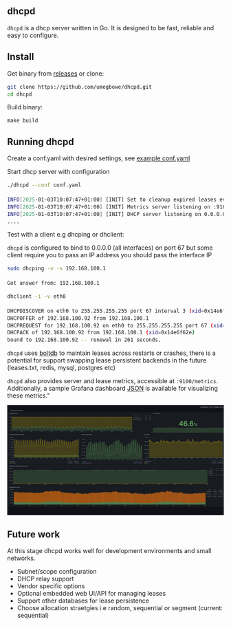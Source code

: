 ## dhcpd

`dhcpd` is a dhcp server written in Go. It is designed to be fast, reliable and easy to configure.

## Install

Get binary from [releases](https://github.com/umegbewe/dhcpd/releases) or clone:

```bash
git clone https://github.com/umegbewe/dhcpd.git
cd dhcpd
```

Build binary:
```
make build
```

## Running dhcpd
Create a conf.yaml with desired settings, see [example conf.yaml](https://github.com/umegbewe/dhcpd/blob/9c62c723f07d68aabbfd38e76c44ea0534d4c70d/conf.yaml)

Start dhcp server with configuration

```bash
./dhcpd --conf conf.yaml

INFO[2025-01-03T10:07:47+01:00] [INIT] Set to cleanup expired leases every 120 seconds 
INFO[2025-01-03T10:07:47+01:00] [INIT] Metrics server listening on :9100     
INFO[2025-01-03T10:07:47+01:00] [INIT] DHCP server listening on 0.0.0.0:67 (interface: eth0, IP: 192.168.100.1)
....
```

Test with a client e.g dhcping or dhclient:


`dhcpd` is configured to bind to 0.0.0.0 (all interfaces) on port 67 but some client require you to pass an IP address you should pass the interface IP

```bash
sudo dhcping -v -s 192.168.100.1

Got answer from: 192.168.100.1
```

```bash
dhclient -i -v eth0

DHCPDISCOVER on eth0 to 255.255.255.255 port 67 interval 3 (xid=0x14e6f62e)
DHCPOFFER of 192.168.100.92 from 192.168.100.1
DHCPREQUEST for 192.168.100.92 on eth0 to 255.255.255.255 port 67 (xid=0x2ef6e614)
DHCPACK of 192.168.100.92 from 192.168.100.1 (xid=0x14e6f62e)
bound to 192.168.100.92 -- renewal in 261 seconds.
```

`dhcpd` uses [boltdb](https://github.com/etcd-io/bbolt) to maintain leases across restarts or crashes, there is a potential for support swapping lease persistent backends in the future (leases.txt, redis, mysql, postgres etc)



`dhcpd` also provides server and lease metrics, accessible at `:9100/metrics`. Additionally, a sample Grafana dashboard [JSON](https://github.com/umegbewe/dhcpd/blob/699c7546e35768876f2b3d40d43bfb46b5d5f612/grafana/%20dashboard.json) is available for visualizing these metrics."



<img src="https://github.com/umegbewe/dhcpd/blob/main/grafana/screenshot.png">

## Future work
At this stage dhcpd works well for development environments and small networks.

* Subnet/scope configuration
* DHCP relay support
* Vendor specific options
* Optional embedded web UI/API for managing leases
* Support other databases for lease persistence
* Choose allocation straetgies i.e random, sequential or segment (current: sequential)







